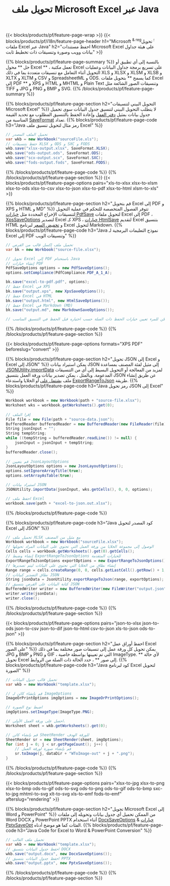 ﻿---
title: تحويل ملف Microsoft Excel عبر Java 
url: /ar/java/conversion/
description: قم بتحويل Excel XLS و XLSX و ODS و CSV إلى PDF و XPS و HTML و JPEG و HTML والعديد من التنسيقات الشائعة الأخرى باستخدام سطور قليلة فقط من Java التعليمات البرمجية.
---
{{< blocks/products/pf/feature-page-wrap >}}
{{< blocks/products/pf/i18n/feature-page-header h1="Microsoft <sup> & reg؛ </sup> تحويل ملفات Excel عبر Java" h2="احفظ مستندات Microsoft Excel على هيئة جداول بيانات وويب وصورة وتنسيقات ذات تخطيط ثابت" >}}

{{% blocks/products/pf/feature-page-summary %}}
بالنسبة إلى أي تطبيق أو حل ** محول Excel ** ، تعمل مكتبة Excel على تسريع برمجة جداول البيانات وعمليات التحويل أثناء التعامل مع تنسيقات متعددة بما في ذلك XLS و XLSX و XLSM و XLSB و XLTX و XLTM و CSV و SpreadsheetML و ODS. كما يسمح ** بتحويل ملفات Excel إلى PDF ** و XPS و HTML و MHTML و Plain Text وتنسيقات الصور الشائعة مثل TIFF و JPG و PNG و BMP و SVG.
{{% /blocks/products/pf/feature-page-summary %}}

{{% blocks/products/pf/feature-page-section h2="التحويل البيني لتنسيقات Microsoft Excel" %}}
لا يتطلب التحويل البيني لتنسيق جدول البيانات سوى تحميل جدول بيانات بمثيل [دفتر العمل](https://reference.aspose.com/cells/java/com.aspose.cells/Workbook) وإعادة الحفظ بالتنسيق المطلوب مع تحديد القيمة المناسبة من [SaveFormat](https://reference.aspose.com/cells/java/com.aspose.cells/SaveFormat) تعداد.
{{% blocks/products/pf/feature-page-code h3="Java رمز مثال لتحويل تنسيق ملف Excel" %}}

```cs
// تحميل الملف المصدر
var wkb = new Workbook("sourceFile.xls");
// حفظ بتنسيقات XLSX و ODS و SXC و FODS
wkb.save("xlsx-output.xlsx", SaveFormat.XLSX);
wkb.save("ods-output.ods", SaveFormat.ODS);
wkb.save("scx-output.scx", SaveFormat.SXC);
wkb.save("fods-output.fods", SaveFormat.FODS);

```
{{% /blocks/products/pf/feature-page-code %}}
{{% /blocks/products/pf/feature-page-section %}}
{{< blocks/products/pf/feature-page-options pairs="xls-to-xlsx xlsx-to-xlsm xlsx-to-ods xlsx-to-csv xlsx-to-json xlsx-to-pdf xlsx-to-html xlsm-to-xls" >}}


{{% blocks/products/pf/feature-page-section h2="قم بتحويل Excel إلى PDF و XPS و HTML و MD" %}}
تتوفر الفصول المتخصصة للتحكم في عملية التحويل لتنسيقات الإخراج المحددة مثل [خيارات PdfSave](https://reference.aspose.com/cells/java/com.aspose.cells/PdfSaveOptions) لتحويل ملفات Excel إلى PDF ، [XpsSaveOptions](https://reference.aspose.com/cells/java/com.aspose.cells/XpsSaveOptions) لتصدير Excel كـ XPS ، [خيارات HtmlSave](https://reference.aspose.com/cells/java/com.aspose.cells/HtmlSaveOptions) لتقديم Excel بتنسيق HTML و [تخفيض السعر](https://reference.aspose.com/cells/java/com.aspose.cells/MarkdownSaveOptions) لبرنامج Excel لتحويل Markdown. 
{{% blocks/products/pf/feature-page-code h3="Java نموذج التعليمات البرمجية لـ Excel إلى PDF وتنسيقات الويب" %}}

```cs
// تحميل ملف إكسل قالب من القرص
var bk = new Workbook("source-file.xlsx");

// تحويل Excel إلى PDF باستخدام Java
// إنشاء خيارات PDF
PdfSaveOptions options = new PdfSaveOptions();
options.setCompliance(PdfCompliance.PDF_A_1_A);

bk.save("excel-to-pdf.pdf", options);
// حفظ Excel في XPS
bk.save("output.xps", new XpsSaveOptions());
// حفظ Excel في HTML
bk.save("output.html", new HtmlSaveOptions());
// حفظ Excel في Markdown (MD)
bk.save("output.md", new MarkdownSaveOptions());

// يمكن للمرء تعيين خيارات الحفظ ذات الصلة حسب اختياره قبل الحفظ في التنسيق المناسب

```
{{% /blocks/products/pf/feature-page-code %}}
{{% /blocks/products/pf/feature-page-section %}}

{{< blocks/products/pf/feature-page-options formats="XPS PDF" beforeslug="convert" >}}

{{% blocks/products/pf/feature-page-section h2="تحويل JSON إلى Excel و Excel إلى JSON" %}}
يمكن استيراد بيانات JSON إلى مثيل لفئة المصنف بمساعدة [JSONUtility.importData](https://reference.aspose.com/cells/java/com.aspose.cells/jsonutility#importData) لمزيد من المعالجة أو التحويل البسيط إلى أي من التنسيقات المدعومة. وبالمثل ، يمكن تصدير بيانات ورقة العمل بتنسيق JSON عن طريق إنشاء ملف [يشتمل على](https://reference.aspose.com/cells/java/com.aspose.cells/range) أو الخلايا واستدعاء [ExportRangeToJson](https://reference.aspose.com/cells/java/com.aspose.cells/jsonutility) طريقة.
{{% blocks/products/pf/feature-page-code h3="Java رمز تحويل JSON إلى Excel" %}}
```cs
Workbook workbook = new Workbook(path + "source-file.xlsx");
Worksheet wks = workbook.getWorksheets().get(0);
		
// إقرا الملف
File file = new File(path + "source-data.json");
BufferedReader bufferedReader = new BufferedReader(new FileReader(file));
String jsonInput = "";
String tempString;
while ((tempString = bufferedReader.readLine()) != null) {
	jsonInput = jsonInput + tempString; 
}
bufferedReader.close();
							
// قم بتعيين JsonLayoutOptions
JsonLayoutOptions options = new JsonLayoutOptions();
options.setIgnoreArrayTitle(true);
options.setArrayAsTable(true);

// استيراد بيانات JSON
JSONUtility.importData(jsonInput, wks.getCells(), 0, 0, options);

// احفظ ملف Excel
workbook.save(path + "excel-to-json.out.xlsx");

```
{{% /blocks/products/pf/feature-page-code %}}

{{% blocks/products/pf/feature-page-code h3="Java كود المصدر لتحويل Excel إلى JSON" %}}
```cs
// تحميل ملف XLSX مع مثيل من المصنف
Workbook workbook = new Workbook("sourceFile.xlsx");
// الوصول إلى مجموعة الخلايا من ورقة العمل التي تحتوي على البيانات المراد تحويلها
Cells cells = workbook.getWorksheets().get(0).getCells();
// إنشاء وضبط ExportRangeToJsonOptions للخيارات المتقدمة
ExportRangeToJsonOptions exportOptions = new ExportRangeToJsonOptions();
// إنشاء نطاق من الخلايا التي تحتوي على البيانات ليتم تصديرها
Range range = cells.createRange(0, 0, cells.getLastCell().getRow() + 1, cells.getLastCell().getColumn() + 1);
// نطاق التصدير كبيانات JSON
String jsonData = JsonUtility.exportRangeToJson(range, exportOptions);
// كتابة البيانات على القرص بتنسيق JSON
BufferedWriter writer = new BufferedWriter(new FileWriter("output.json"));
writer.write(jsonData);
writer.close();    

```
{{% /blocks/products/pf/feature-page-code %}}
{{% /blocks/products/pf/feature-page-section %}}

{{< blocks/products/pf/feature-page-options pairs="json-to-xlsx json-to-ods json-to-csv json-to-dif json-to-html csv-to-json xls-to-json ods-to-json" >}}

{{% blocks/products/pf/feature-page-section h2="احفظ أوراق عمل Excel على الصور" %}}
يمكن تحويل كل ورقة عمل إلى تنسيقات صور مختلفة بما في ذلك JPG و BMP و PNG و GIF ، التي تم تعيينها بواسطة خاصية ImageType. لأي حالة ** تحويل Excel إلى صور ** ، حدد الحالة ذات الصلة من الروابط.
{{% blocks/products/pf/feature-page-code h3="Java كود لبرنامج Excel لتحويل الصورة" %}}
```cs
// تحميل قالب جدول البيانات
var wkb = new Workbook("template.xlsx");

// قم بإنشاء كائن لـ ImageOptions
ImageOrPrintOptions imgOptions = new ImageOrPrintOptions();

// اضبط نوع الصورة
imgOptions.setImageType(ImageType.PNG);

// احصل على ورقة العمل الأولى.
Worksheet sheet = wkb.getWorksheets().get(0);

// قم بإنشاء كائن SheetRender للورقة الهدف
SheetRender sr = new SheetRender(sheet, imgOptions);
for (int j = 0; j < sr.getPageCount(); j++) {
	// قم بإنشاء صورة لورقة العمل
	sr.toImage(j, dataDir + "WToImage-out" + j + ".png");
}

```
{{% /blocks/products/pf/feature-page-code %}}
{{% /blocks/products/pf/feature-page-section %}}

{{< blocks/products/pf/feature-page-options pairs="xlsx-to-jpg xlsx-to-png xlsx-to-bmp ods-to-gif ods-to-svg ods-to-png ods-to-gif ods-to-bmp sxc-to-jpg mhtml-to-svg xlt-to-svg xls-to-emf fods-to-emf" afterslug="rendering" >}}

{{% blocks/products/pf/feature-page-section h2="تحويل Microsoft Excel إلى Word و PowerPoint" %}}
من الممكن تحميل أي جدول بيانات وتحويله إلى ملفات Word DOCX و PowerPoint PPTX أثناء استخدام [DocxSaveOptions](https://reference.aspose.com/cells/java/com.aspose.cells/DocxSaveOptions) & [خيارات PptxSaveOpt](https://reference.aspose.com/cells/java/com.aspose.cells/PptxSaveOptions) الفئات كما هو موضح أدناه.
{{% blocks/products/pf/feature-page-code h3="Java Code for Excel to Word & PowerPoint Conversion" %}}
```cs
// تحميل ملف القالب
var wkb = new Workbook("template.xlsx");
// احفظ جدول البيانات بتنسيق DOCX
wkb.save("output.docx", new DocxSaveOptions());
// احفظ جدول البيانات بتنسيق PPTX
wkb.save("output.pptx", new PptxSaveOptions());

```
{{% /blocks/products/pf/feature-page-code %}}
{{% /blocks/products/pf/feature-page-section %}}